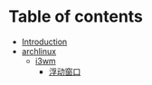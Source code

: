 # Table of contents

* [Introduction](README.md)
* [archlinux](01-计算机/00-linux/00-archlinux/README.md)
    * [i3wm](01-计算机/00-linux/00-archlinux/00-i3wm/README.md)
        * [浮动窗口](01-计算机/00-linux/00-archlinux/00-i3wm/00-浮动窗口.md)


